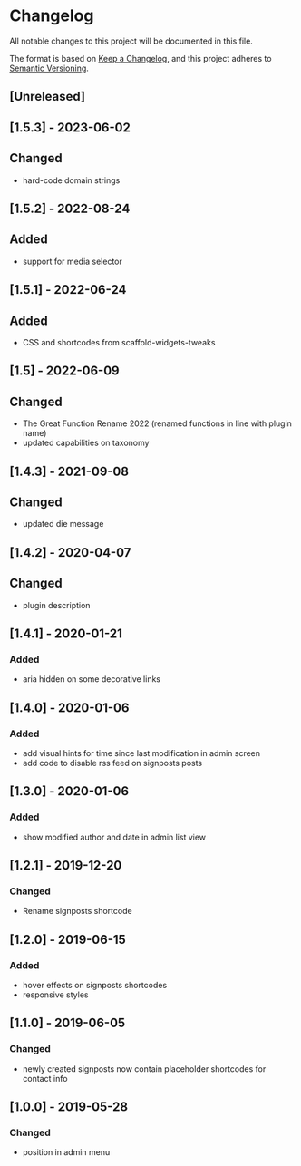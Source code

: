 # Changelog
All notable changes to this project will be documented in this file.

The format is based on [Keep a Changelog](https://keepachangelog.com/en/1.0.0/),
and this project adheres to [Semantic Versioning](https://semver.org/spec/v2.0.0.html).

## [Unreleased]

## [1.5.3] - 2023-06-02
## Changed
- hard-code domain strings

## [1.5.2] - 2022-08-24
## Added
- support for media selector

## [1.5.1] - 2022-06-24
## Added
- CSS and shortcodes from scaffold-widgets-tweaks

## [1.5] - 2022-06-09
## Changed
- The Great Function Rename 2022 (renamed functions in line with plugin name)
- updated capabilities on taxonomy

## [1.4.3] - 2021-09-08
## Changed
- updated die message

## [1.4.2] - 2020-04-07
## Changed
- plugin description

## [1.4.1] - 2020-01-21
### Added
- aria hidden on some decorative links

## [1.4.0] - 2020-01-06
### Added
- add visual hints for time since last modification in admin screen
- add code to disable rss feed on signposts posts

## [1.3.0] - 2020-01-06
### Added
- show modified author and date in admin list view

## [1.2.1] - 2019-12-20
### Changed
- Rename signposts shortcode

## [1.2.0] - 2019-06-15
### Added
- hover effects on signposts shortcodes
- responsive styles

## [1.1.0] - 2019-06-05
### Changed
- newly created signposts now contain placeholder shortcodes for contact info

## [1.0.0] - 2019-05-28
### Changed
- position in admin menu
